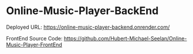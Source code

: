 # Online-Music-Player-BackEnd

Deployed URL: https://online-music-player-backend.onrender.com/

FrontEnd Source Code: https://github.com/Hubert-Michael-Seelan/Online-Music-Player-FrontEnd
